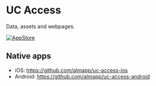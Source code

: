 # UC Access

Data, assets and webpages.

[![AppStore][appstore-image]][appstore-url]

## Native apps

* iOS: https://github.com/almapp/uc-access-ios
* Android: https://github.com/almapp/uc-access-android


[appstore-image]: http://mrpatiwi.github.io/app-badges/appstore.png
[appstore-url]: https://itunes.apple.com/cl/app/accesos-uc/id1086360418
